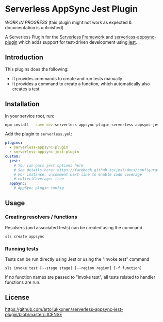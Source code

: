 # Serverless AppSync Jest Plugin

*WORK IN PROGRESS* (this plugin might not work as expected & documentation is unfinished)

A Serverless Plugin for the [Serverless Framework](http://www.serverless.com) and 
[serverless-appsync-plugin](https://github.com/sid88i/serverless-appsync-plugin) which
adds support for test-driven development using [jest](https://facebook.github.io/jest/).

## Introduction

This plugins does the following:

* It provides commands to create and run tests manually
* It provides a command to create a function, which automatically also creates a test

## Installation

In your service root, run:

```bash
npm install --save-dev serverless-appsync-plugin serverless-appsync-jest-plugin
```

Add the plugin to `serverless.yml`:

```yml
plugins:
  - serverless-appsync-plugin
  - serverless-appsync-jest-plugin
custom:
  jest:
    # You can pass jest options here
    # See details here: https://facebook.github.io/jest/docs/configuration.html
    # For instance, uncomment next line to enable code coverage
    # collectCoverage: true
  appSync:
    # AppSync plugin config
```

## Usage

### Creating resolvers / functions

Resolvers (and associated tests) can be created using the command

```
sls create appsync
```

### Running tests

Tests can be run directly using Jest or using the "invoke test" command

```
sls invoke test [--stage stage] [--region region] [-f function]
```

If no function names are passed to "invoke test", all tests related to handler functions are run.

## License
https://github.com/artoliukkonen/serverless-appsync-jest-plugin/blob/master/LICENSE
